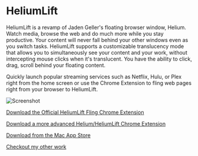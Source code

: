 # HeliumLift
HeliumLift is a revamp of Jaden Geller's floating browser window, Helium. Watch media, browse the web and do much more while you stay productive. Your content will never fall behind your other windows even as you switch tasks. HeliumLift supports a customizable translucency mode that allows you to simultaneously see your content and your work, without intercepting mouse clicks when it's translucent. You have the ability to click, drag, scroll behind your floating content.

Quickly launch popular streaming services such as Netflix, Hulu, or Plex right from the home screen or use the Chrome Extension to fling web pages right from your browser to HeliumLift.


![Screenshot](http://i.imgur.com/0aIGvG1.png)


[Download the Official HeliumLift Fling Chrome Extension](https://chrome.google.com/webstore/detail/oennkkfhmcaiikcnjdhonbpobllbnnfp/)

[Download a more advanced Helium/HeliumLift Chrome Extension](https://chrome.google.com/webstore/detail/open-in-helium/fehnbjiphphbebcfgjmmffcfmnohcgbb)

[Download from the Mac App Store](https://itunes.apple.com/us/app/heliumlift/id1018899653?mt=12)

[Checkout my other work](https://www.sofriendly.com/)
